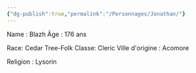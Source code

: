 ```yaml
---
{"dg-publish":true,"permalink":"/Personnages/Jonathan/"}
---
```




Name : Blazh 
Âge : 176 ans

Race: Cedar Tree-Folk
Classe: Cleric 
Ville d'origine : Acomore

Religion : Lysorin
